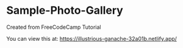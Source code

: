 # Sample-Photo-Gallery
Created from FreeCodeCamp Tutorial

You can view this at: https://illustrious-ganache-32a01b.netlify.app/
